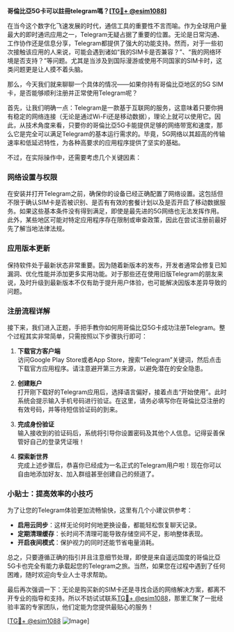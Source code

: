 **哥倫比亞5G卡可以註冊telegram嗎？[[TG💪+ @esim1088](https://t.me/s/esim1088)]**

在当今这个数字化飞速发展的时代，通信工具的重要性不言而喻。作为全球用户量最大的即时通讯应用之一，Telegram无疑占据了重要的位置。无论是日常沟通、工作协作还是信息分享，Telegram都提供了强大的功能支持。然而，对于一些初次接触该应用的人来说，可能会遇到诸如“我的SIM卡是否兼容？”、“我的网络环境是否支持？”等问题。尤其是当涉及到国际漫游或使用不同国家的SIM卡时，这类问题更是让人摸不着头脑。

那么，今天我们就来聊聊一个具体的情况——如果你持有哥倫比亞地区的5G SIM卡，是否能够顺利注册并正常使用Telegram呢？

首先，让我们明确一点：Telegram是一款基于互联网的服务，这意味着只要你拥有稳定的网络连接（无论是通过Wi-Fi还是移动数据），理论上就可以使用它。因此，从技术角度来看，只要你的哥倫比亞5G卡能提供足够的网络带宽和速度，那么它是完全可以满足Telegram的基本运行需求的。毕竟，5G网络以其超高的传输速率和低延迟特性，为各种高要求的应用程序提供了坚实的基础。

不过，在实际操作中，还需要考虑几个关键因素：

### 网络设置与权限

在安装并打开Telegram之前，确保你的设备已经正确配置了网络设置。这包括但不限于确认SIM卡是否被识别、是否有有效的套餐计划以及是否开启了移动数据服务。如果这些基本条件没有得到满足，即使是最先进的5G网络也无法发挥作用。此外，某些地区可能对特定应用程序存在限制或审查政策，因此在尝试注册前最好先了解当地法律法规。

### 应用版本更新

保持软件处于最新状态非常重要。因为随着新版本的发布，开发者通常会修复已知漏洞、优化性能并添加更多实用功能。对于那些还在使用旧版Telegram的朋友来说，及时升级到最新版本不仅有助于提升用户体验，也可能解决因版本差异导致的问题。

### 注册流程详解

接下来，我们进入正题，手把手教你如何用哥倫比亞5G卡成功注册Telegram。整个过程其实非常简单，只需按照以下步骤执行即可：

1. **下载官方客户端**  
   访问Google Play Store或者App Store，搜索“Telegram”关键词，然后点击下载官方应用程序。请注意避开第三方来源，以避免潜在的安全隐患。

2. **创建账户**  
   打开刚下载好的Telegram应用后，选择语言偏好，接着点击“开始使用”。此时系统会提示输入手机号码进行验证。在这里，请务必填写你在哥倫比亞注册的有效号码，并等待短信验证码的到来。

3. **完成身份验证**  
   输入接收到的验证码后，系统将引导你设置密码及其他个人信息。记得妥善保管好自己的登录凭证哦！

4. **探索新世界**  
   完成上述步骤后，恭喜你已经成为一名正式的Telegram用户啦！现在你可以自由地添加好友、加入群组甚至创建自己的频道了。

### 小贴士：提高效率的小技巧

为了让您的Telegram体验更加流畅愉快，这里有几个小建议供参考：

- **启用云同步**：这样无论何时何地更换设备，都能轻松恢复聊天记录。
- **定期清理缓存**：长时间不清理可能导致存储空间不足，影响整体表现。
- **开启夜间模式**：保护视力的同时还能节省电量消耗。

总之，只要遵循正确的指引并且注意细节处理，即使是来自遥远国度的哥倫比亞5G卡也完全有能力承载起您的Telegram之旅。当然，如果您在过程中遇到了任何困难，随时欢迎向专业人士寻求帮助。

最后再次强调一下：无论是购买新的SIM卡还是寻找合适的网络解决方案，都离不开专业的指导和支持。所以不妨试试联系[TG💪+ @esim1088](https://t.me/s/esim1088)，那里汇聚了一批经验丰富的专家团队，他们定能为您提供最贴心的服务！

[[TG💪+ @esim1088](https://t.me/s/esim1088) ![Image](https://i.postimg.cc/4NQfJmqS/Snipaste-2025-05-13-00-14-12.png)]